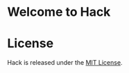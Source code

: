 Welcome to Hack
===============

License
=======
Hack is released under the [MIT License](http://www.opensource.org/licenses/MIT).
